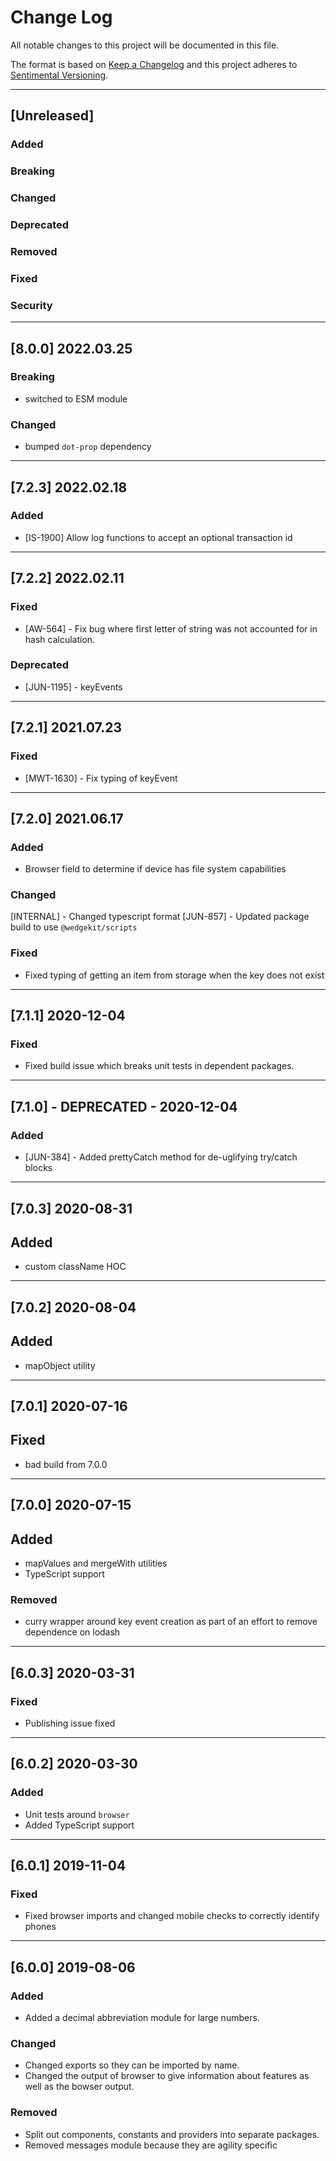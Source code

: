 # Change Log

All notable changes to this project will be documented in this file.

The format is based on [Keep a Changelog](http://keepachangelog.com/) and this project adheres to [Sentimental Versioning](http://sentimentalversioning.org/).

---

## [Unreleased]

### Added

### Breaking

### Changed

### Deprecated

### Removed

### Fixed

### Security

---

## [8.0.0] 2022.03.25

### Breaking

- switched to ESM module

### Changed

- bumped `dot-prop` dependency

---

## [7.2.3] 2022.02.18

### Added

- [IS-1900] Allow log functions to accept an optional transaction id

---

## [7.2.2] 2022.02.11

### Fixed

- [AW-564] - Fix bug where first letter of string was not accounted for in hash calculation.

### Deprecated

- [JUN-1195] - keyEvents

---

## [7.2.1] 2021.07.23

### Fixed

- [MWT-1630] - Fix typing of keyEvent

---

## [7.2.0] 2021.06.17

### Added

- Browser field to determine if device has file system capabilities

### Changed

[INTERNAL] - Changed typescript format
[JUN-857] - Updated package build to use `@wedgekit/scripts`

### Fixed

- Fixed typing of getting an item from storage when the key does not exist

---

## [7.1.1] 2020-12-04

### Fixed

- Fixed build issue which breaks unit tests in dependent packages.

---

## [7.1.0] - DEPRECATED - 2020-12-04

### Added

- [JUN-384] - Added prettyCatch method for de-uglifying try/catch blocks

---

## [7.0.3] 2020-08-31

## Added

- custom className HOC

---

## [7.0.2] 2020-08-04

## Added

- mapObject utility

---

## [7.0.1] 2020-07-16

## Fixed

- bad build from 7.0.0

---

## [7.0.0] 2020-07-15

## Added

- mapValues and mergeWith utilities
- TypeScript support

### Removed

- curry wrapper around key event creation as part of an effort to remove dependence on lodash

---

## [6.0.3] 2020-03-31

### Fixed

- Publishing issue fixed

---

## [6.0.2] 2020-03-30

### Added

- Unit tests around `browser`
- Added TypeScript support

---

## [6.0.1] 2019-11-04

### Fixed

- Fixed browser imports and changed mobile checks to correctly identify phones

---

## [6.0.0] 2019-08-06

### Added

- Added a decimal abbreviation module for large numbers.

### Changed

- Changed exports so they can be imported by name.
- Changed the output of browser to give information about features as well as the bowser output.

### Removed

- Split out components, constants and providers into separate packages.
- Removed messages module because they are agility specific
